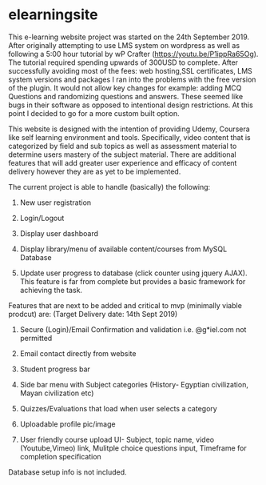 # elearningsite
This e-learning website project was started on the 24th September 2019. After originally attempting to use LMS system on wordpress as well as following a 5:00 hour tutorial by wP Crafter (https://youtu.be/P1ippRa65Og). The tutorial required spending upwards of 300USD to complete. After successfully avoiding most of the fees: web hosting,SSL certificates, LMS system versions and packages I ran into the problems with the free version of the plugin. It would not allow key changes for example: adding MCQ Questions and randomizing questions and answers. These seemed like bugs in their software as opposed to intentional design restrictions. At this point I decided to go for a more custom built option.


This website is designed with the intention of providing Udemy, Coursera like self learning environment and tools. Specifically, video content that is categorized by field and sub topics as well as assessment material to determine users mastery of the subject material. There are additional features that will add greater user experience and efficacy of content delivery however they are as yet to be implemented.

The current project is able to handle (basically) the following:
1. New user registration  

2. Login/Logout  

3. Display user dashboard  

4. Display library/menu of available content/courses from MySQL Database  

5. Update user progress to database (click counter using jquery AJAX). This feature is far from complete but provides a basic framework for achieving the task.  


Features that are next to be added and critical to mvp (minimally viable prodcut) are: (Target Delivery date: 14th Sept 2019)
1. Secure (Login)/Email Confirmation and validation i.e. @g*iel.com not permitted  

2. Email contact directly from website  

3. Student progress bar  

4. Side bar menu with Subject categories (History- Egyptian civilization, Mayan civilization etc)  

5. Quizzes/Evaluations that load when user selects a category  

6. Uploadable profile pic/image  

7. User friendly course upload UI- Subject, topic name, video (Youtube,Vimeo) link, Mulitple choice questions input, Timeframe for completion specification  



Database setup info is not included.

